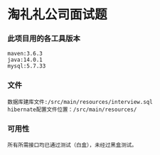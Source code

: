 # 淘礼礼公司面试题

### 此项目用的各工具版本

    maven:3.6.3
    java:14.0.1
    mysql:5.7.33

### 文件

    数据库建库文件:/src/main/resources/interview.sql
    hibernate配置文件位置：/src/main/resources/
    
### 可用性

    所有所需接口均已通过测试（白盒），未经过黑盒测试。